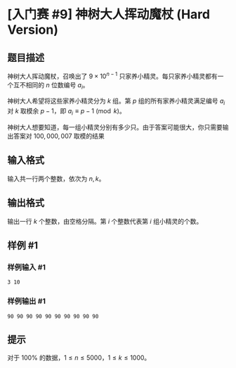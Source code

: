 # [入门赛 #9] 神树大人挥动魔杖 (Hard Version)

## 题目描述

神树大人挥动魔杖，召唤出了 $9 \times 10^{n-1}$ 只家养小精灵。每只家养小精灵都有一个互不相同的 $n$ 位数编号 $a_i$。

神树大人希望将这些家养小精灵分为 $k$ 组。第 $p$ 组的所有家养小精灵满足编号 $a_i$ 对 $k$ 取模余 $p-1$，即 $a_i \equiv p-1 \pmod k$。

神树大人想要知道，每一组小精灵分别有多少只。由于答案可能很大，你只需要输出答案对 $100,000,007$ 取模的结果

## 输入格式

输入共一行两个整数，依次为 $n,k$。

## 输出格式

输出一行 $k$ 个整数，由空格分隔。第 $i$ 个整数代表第 $i$ 组小精灵的个数。

## 样例 #1

### 样例输入 #1
```
3 10
```

### 样例输出 #1

```
90 90 90 90 90 90 90 90 90 90
```

## 提示

对于 $100\%$ 的数据，$1 \le n \le 5000$，$1 \le k \le 1000$。

